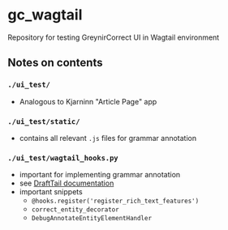 # gc_wagtail

Repository for testing GreynirCorrect UI in Wagtail environment


## Notes on contents

### `./ui_test/`

- Analogous to Kjarninn "Article Page" app

### `./ui_test/static/`

- contains all relevant `.js` files for grammar annotation

### `./ui_test/wagtail_hooks.py`

- important for implementing grammar annotation
- see [DraftTail documentation](https://docs.wagtail.io/en/v2.13.2/advanced_topics/customisation/extending_draftail.htmlt) 
- important snippets
  - `@hooks.register('register_rich_text_features')` 
  - `correct_entity_decorator`
  - `DebugAnnotateEntityElementHandler`